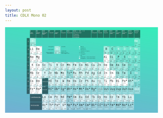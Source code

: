 ```yaml
---
layout: post
title: CDLX Mono 02
---
```

![CDLX Mono 02](/images/uploads/mono_graphics2.jpg "CDLX Mono 02")